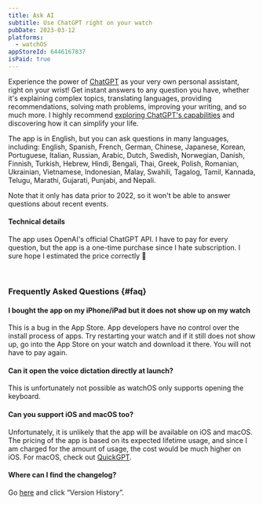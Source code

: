 ```yaml
---
title: Ask AI
subtitle: Use ChatGPT right on your watch
pubDate: 2023-03-12
platforms:
  - watchOS
appStoreId: 6446167837
isPaid: true
---
```


Experience the power of [ChatGPT](https://en.wikipedia.org/wiki/ChatGPT) as your very own personal assistant, right on your wrist! Get instant answers to any question you have, whether it's explaining complex topics, translating languages, providing recommendations, solving math problems, improving your writing, and so much more. I highly recommend [exploring ChatGPT's capabilities](https://www.google.com/search?client=safari&rls=en&q=chatgpt+usage+ideas&ie=UTF-8&oe=UTF-8) and discovering how it can simplify your life.

The app is in English, but you can ask questions in many languages, including: English, Spanish, French, German, Chinese, Japanese, Korean, Portuguese, Italian, Russian, Arabic, Dutch, Swedish, Norwegian, Danish, Finnish, Turkish, Hebrew, Hindi, Bengali, Thai, Greek, Polish, Romanian, Ukrainian, Vietnamese, Indonesian, Malay, Swahili, Tagalog, Tamil, Kannada, Telugu, Marathi, Gujarati, Punjabi, and Nepali.

Note that it only has data prior to 2022, so it won't be able to answer questions about recent events.

#### Technical details

The app uses OpenAI's official ChatGPT API. I have to pay for every question, but the app is a one-time purchase since I hate subscription. I sure hope I estimated the price correctly 🤣

<br>

### Frequently Asked Questions {#faq}

#### I bought the app on my iPhone/iPad but it does not show up on my watch

This is a bug in the App Store. App developers have no control over the install process of apps. Try restarting your watch and if it still does not show up, go into the App Store on your watch and download it there. You will not have to pay again.

#### Can it open the voice dictation directly at launch?

This is unfortunately not possible as watchOS only supports opening the keyboard.

#### Can you support iOS and macOS too?

Unfortunately, it is unlikely that the app will be available on iOS and macOS. The pricing of the app is based on its expected lifetime usage, and since I am charged for the amount of usage, the cost would be much higher on iOS. For macOS, check out [QuickGPT](/quickgpt).

#### Where can I find the changelog?

Go [here](https://apps.apple.com/app/id6446167837) and click “Version History”.
